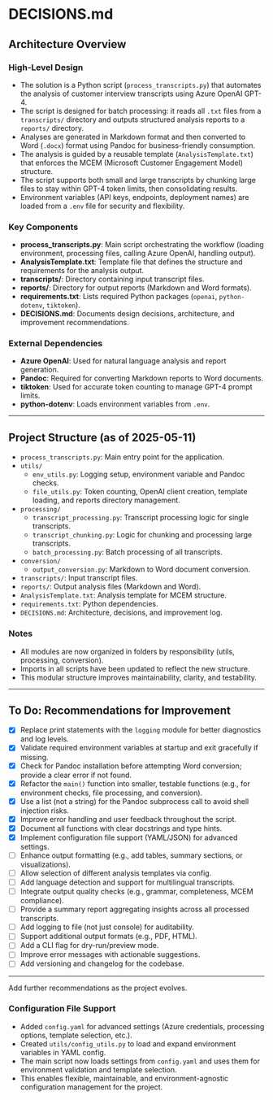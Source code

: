 # DECISIONS.md

## Architecture Overview

### High-Level Design
- The solution is a Python script (`process_transcripts.py`) that automates the analysis of customer interview transcripts using Azure OpenAI GPT-4.
- The script is designed for batch processing: it reads all `.txt` files from a `transcripts/` directory and outputs structured analysis reports to a `reports/` directory.
- Analyses are generated in Markdown format and then converted to Word (`.docx`) format using Pandoc for business-friendly consumption.
- The analysis is guided by a reusable template (`AnalysisTemplate.txt`) that enforces the MCEM (Microsoft Customer Engagement Model) structure.
- The script supports both small and large transcripts by chunking large files to stay within GPT-4 token limits, then consolidating results.
- Environment variables (API keys, endpoints, deployment names) are loaded from a `.env` file for security and flexibility.

### Key Components
- **process_transcripts.py**: Main script orchestrating the workflow (loading environment, processing files, calling Azure OpenAI, handling output).
- **AnalysisTemplate.txt**: Template file that defines the structure and requirements for the analysis output.
- **transcripts/**: Directory containing input transcript files.
- **reports/**: Directory for output reports (Markdown and Word formats).
- **requirements.txt**: Lists required Python packages (`openai`, `python-dotenv`, `tiktoken`).
- **DECISIONS.md**: Documents design decisions, architecture, and improvement recommendations.

### External Dependencies
- **Azure OpenAI**: Used for natural language analysis and report generation.
- **Pandoc**: Required for converting Markdown reports to Word documents.
- **tiktoken**: Used for accurate token counting to manage GPT-4 prompt limits.
- **python-dotenv**: Loads environment variables from `.env`.

---

## Project Structure (as of 2025-05-11)

- `process_transcripts.py`: Main entry point for the application.
- `utils/`
  - `env_utils.py`: Logging setup, environment variable and Pandoc checks.
  - `file_utils.py`: Token counting, OpenAI client creation, template loading, and reports directory management.
- `processing/`
  - `transcript_processing.py`: Transcript processing logic for single transcripts.
  - `transcript_chunking.py`: Logic for chunking and processing large transcripts.
  - `batch_processing.py`: Batch processing of all transcripts.
- `conversion/`
  - `output_conversion.py`: Markdown to Word document conversion.
- `transcripts/`: Input transcript files.
- `reports/`: Output analysis files (Markdown and Word).
- `AnalysisTemplate.txt`: Analysis template for MCEM structure.
- `requirements.txt`: Python dependencies.
- `DECISIONS.md`: Architecture, decisions, and improvement log.

### Notes
- All modules are now organized in folders by responsibility (utils, processing, conversion).
- Imports in all scripts have been updated to reflect the new structure.
- This modular structure improves maintainability, clarity, and testability.

---

## To Do: Recommendations for Improvement

- [x] Replace print statements with the `logging` module for better diagnostics and log levels.
- [x] Validate required environment variables at startup and exit gracefully if missing.
- [x] Check for Pandoc installation before attempting Word conversion; provide a clear error if not found.
- [x] Refactor the `main()` function into smaller, testable functions (e.g., for environment checks, file processing, and conversion).
- [x] Use a list (not a string) for the Pandoc subprocess call to avoid shell injection risks.
- [x] Improve error handling and user feedback throughout the script.
- [x] Document all functions with clear docstrings and type hints.
- [x] Implement configuration file support (YAML/JSON) for advanced settings.
- [ ] Enhance output formatting (e.g., add tables, summary sections, or visualizations).
- [ ] Allow selection of different analysis templates via  config.
- [ ] Add language detection and support for multilingual transcripts.
- [ ] Integrate output quality checks (e.g., grammar, completeness, MCEM compliance).
- [ ] Provide a summary report aggregating insights across all processed transcripts.
- [ ] Add logging to file (not just console) for auditability.
- [ ] Support additional output formats (e.g., PDF, HTML).
- [ ] Add a CLI flag for dry-run/preview mode.
- [ ] Improve error messages with actionable suggestions.
- [ ] Add versioning and changelog for the codebase.

---

Add further recommendations as the project evolves.

### Configuration File Support
- Added `config.yaml` for advanced settings (Azure credentials, processing options, template selection, etc.).
- Created `utils/config_utils.py` to load and expand environment variables in YAML config.
- The main script now loads settings from `config.yaml` and uses them for environment validation and template selection.
- This enables flexible, maintainable, and environment-agnostic configuration management for the project.
